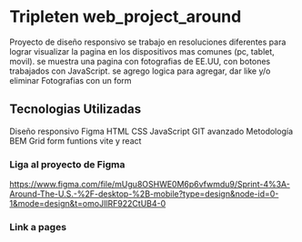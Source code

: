 # Tripleten web_project_around

Proyecto de diseño responsivo se trabajo en resoluciones diferentes para lograr visualizar la pagina en los dispositivos mas comunes (pc, tablet, movil). se muestra una pagina con fotografias de EE.UU, con botones trabajados con JavaScript.
se agrego logica para agregar, dar like y/o eliminar Fotografias con un form

## Tecnologias Utilizadas

Diseño responsivo
Figma
HTML
CSS
JavaScript
GIT avanzado
Metodología BEM
Grid
form
funtions
vite y react

### Liga al proyecto de Figma

https://www.figma.com/file/mUgu8OSHWE0M6p6vfwmdu9/Sprint-4%3A-Around-The-U.S.-%2F-desktop-%2B-mobile?type=design&node-id=0-1&mode=design&t=omoJIlRF922CtUB4-0

### Link a pages
